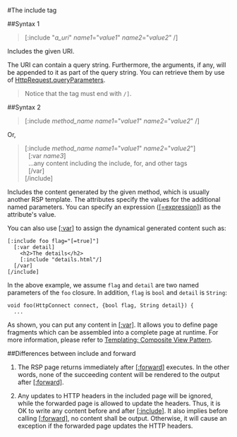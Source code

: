 #The include tag

##Syntax 1

>[:include "*a_uri*" *name1*="*value1*" *name2*="*value2*" /]

Includes the given URI.

The URI can contain a query string. Furthermore, the arguments, if any, will be appended to it as part of the query string. You can retrieve them by use of [HttpRequest.queryParameters](dart:io).

> Notice that the tag must end with `/]`.

##Syntax 2

>[:include *method_name* *name1*="*value1*" *name2*="*value2*" /]

Or,

>[:include *method_name* *name1*="*value1*" *name2*="*value2*"]  
>&nbsp;&nbsp;[:var *name3*]  
>&nbsp;&nbsp;...any content including the include, for, and other tags  
>&nbsp;&nbsp;[/var]  
>[/include]

Includes the content generated by the given method, which is usually another RSP template. The attributes specify the values for the additional named parameters. You can specify an expression ([[=expression]](=.md)) as the attribute's value.

You can also use [[:var]](var.md) to assign the dynamical generated content such as:

    [:include foo flag="[=true]"]
      [:var detail]
        <h2>The details</h2>
        [:include "details.html"/]
      [/var]
    [/include]

In the above example, we assume `flag` and `detail` are two named parameters of the `foo` closure. In addition, `flag` is `bool` and `detail` is `String`:

    void foo(HttpConnect connect, {bool flag, String detail}) {
      ...

As shown, you can put any content in [[:var]](var.md). It allows you to define page fragments which can be assembled into a complete page at runtime. For more information, please refer to [Templating: Composite View Pattern](../Fundamentals/Templating-_Composite_View_Pattern.md).

##Differences between include and forward

1. The RSP page returns immediately after [[:forward]](forward.md) executes. In the other words, none of the succeeding content will be rendered to the output after [[:forward]](forward.md).

2. Any updates to HTTP headers in the included page will be ignored, while the forwarded page is allowed to update the headers. Thus, it is OK to write any content before and after [[:include]](include.md). It also implies before calling [[:forward]](forward.md), no content shall be output. Otherwise, it will cause an exception if the forwarded page updates the HTTP headers.
